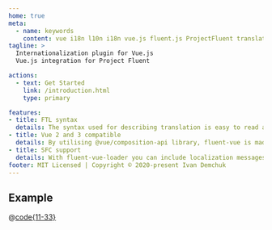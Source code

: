 ```yaml
---
home: true
meta:
  - name: keywords
    content: vue i18n l10n i18n vue.js fluent.js ProjectFluent translation localization
tagline: >
  Internationalization plugin for Vue.js
  Vue.js integration for Project Fluent

actions:
  - text: Get Started
    link: /introduction.html
    type: primary

features:
- title: FTL syntax
  details: The syntax used for describing translation is easy to read and understand. At the same time it allows to represent complex concepts from natural languages.
- title: Vue 2 and 3 compatible
  details: By utilising @vue/composition-api library, fluent-vue is made compatible both with Vue version 2 and version 3.
- title: SFC support
  details: With fluent-vue-loader you can include localization messages with rest of your single file component code.
footer: MIT Licensed | Copyright © 2020-present Ivan Demchuk
---
```


## Example

@[code{11-33}](./components/Simple.vue)

<simple-input />
